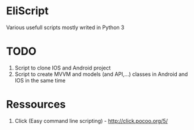 # EliScript
Various usefull scripts mostly writed in Python 3


# TODO
1. Script to clone IOS and Android project
2. Script to create MVVM and models (and API,...) classes in Android and IOS in the same time


# Ressources
1. Click (Easy command line scripting) - http://click.pocoo.org/5/
